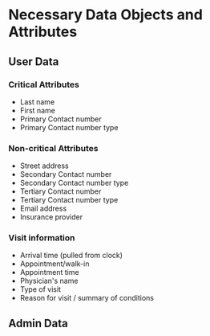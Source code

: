 # Necessary Data Objects and Attributes

## User Data

### Critical Attributes
* Last name
* First name
* Primary Contact number
* Primary Contact number type

### Non-critical Attributes
* Street address
* Secondary Contact number
* Secondary Contact number type
* Tertiary Contact number
* Tertiary Contact number type
* Email address
* Insurance provider

### Visit information
* Arrival time (pulled from clock)
* Appointment/walk-in
* Appointment time
* Physician's name
* Type of visit
* Reason for visit / summary of conditions

## Admin Data
